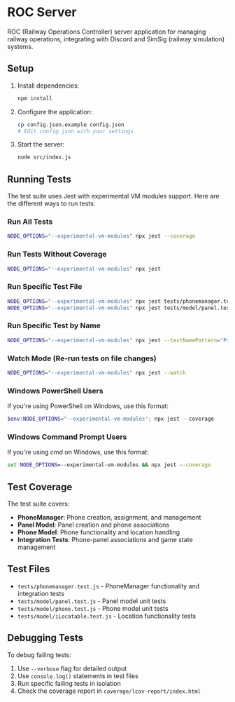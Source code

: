 # ROC Server

ROC (Railway Operations Controller) server application for managing railway operations, integrating with Discord and SimSig (railway simulation) systems.

## Setup

1. Install dependencies:
   ```bash
   npm install
   ```

2. Configure the application:
   ```bash
   cp config.json.example config.json
   # Edit config.json with your settings
   ```

3. Start the server:
   ```bash
   node src/index.js
   ```

## Running Tests

The test suite uses Jest with experimental VM modules support. Here are the different ways to run tests:

### Run All Tests
```bash
NODE_OPTIONS="--experimental-vm-modules" npx jest --coverage
```

### Run Tests Without Coverage
```bash
NODE_OPTIONS="--experimental-vm-modules" npx jest
```

### Run Specific Test File
```bash
NODE_OPTIONS="--experimental-vm-modules" npx jest tests/phonemanager.test.js --verbose
NODE_OPTIONS="--experimental-vm-modules" npx jest tests/model/panel.test.js --verbose
```

### Run Specific Test by Name
```bash
NODE_OPTIONS="--experimental-vm-modules" npx jest --testNamePattern="Panel phone association" --verbose
```

### Watch Mode (Re-run tests on file changes)
```bash
NODE_OPTIONS="--experimental-vm-modules" npx jest --watch
```

### Windows PowerShell Users
If you're using PowerShell on Windows, use this format:
```powershell
$env:NODE_OPTIONS="--experimental-vm-modules"; npx jest --coverage
```

### Windows Command Prompt Users
If you're using cmd on Windows, use this format:
```cmd
set NODE_OPTIONS=--experimental-vm-modules && npx jest --coverage
```

## Test Coverage

The test suite covers:
- **PhoneManager**: Phone creation, assignment, and management
- **Panel Model**: Panel creation and phone associations
- **Phone Model**: Phone functionality and location handling
- **Integration Tests**: Phone-panel associations and game state management

## Test Files

- `tests/phonemanager.test.js` - PhoneManager functionality and integration tests
- `tests/model/panel.test.js` - Panel model unit tests
- `tests/model/phone.test.js` - Phone model unit tests
- `tests/model/iLocatable.test.js` - Location functionality tests

## Debugging Tests

To debug failing tests:
1. Use `--verbose` flag for detailed output
2. Use `console.log()` statements in test files
3. Run specific failing tests in isolation
4. Check the coverage report in `coverage/lcov-report/index.html`